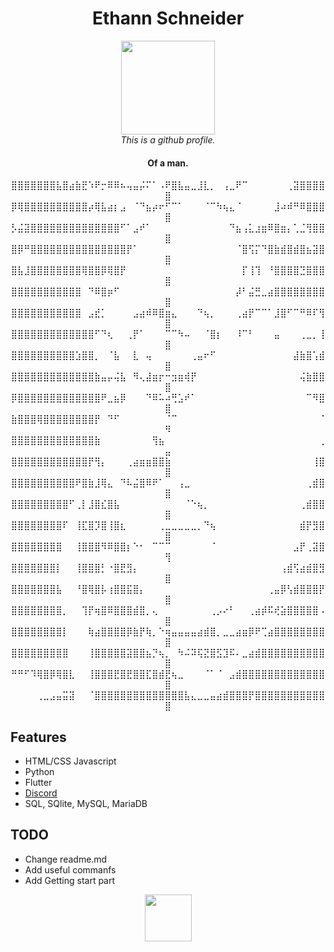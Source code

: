 <div id="header" align="center">
  <h1>Ethann Schneider</h1>
  <img src="https://i.giphy.com/media/g7GKcSzwQfugw/giphy.gif" width="150"/>
</div>
<div align="center">
  <img src="https://komarev.com/ghpvc/?username=EthannSchneider&style=flat-square&color=green" alt=""/> <br>
  <i>This is a github profile.</i>
  <h4>Of a man.</h4>
</div>
<div align="center">
  ⣿⣿⣿⣿⣿⣿⣿⣧⣿⣴⣷⣟⠱⠟⡒⠿⠿⠦⢤⣤⡬⠍⠁⠠⠟⣿⣧⣤⣀⣸⣇⡀⠀⢠⣀⠟⠉⠀⠀⠀⠀⠀⠀⢀⣽⣿⣿⣿⣿⣿
  ⡿⢿⣿⣿⣿⣿⣿⣿⣿⣿⣿⣿⡴⢿⣧⣴⡆⣠⠀⠈⠙⣦⡴⠖⠋⠉⠁⠀⠀⠀⠈⠉⠳⢦⣄⠈⠀⠀⠀⠀⠀⣸⠴⠾⠛⠿⣿⣿⣿⣿
  ⡣⣬⣽⣿⣿⣿⣿⣿⣿⣿⣿⣿⣿⣿⣿⣿⣿⠋⠁⣠⠞⠁⠀⠀⠀⠀⠀⠀⠀⠀⠀⠀⠀⠀⠙⣦⢠⣅⣰⣶⠿⣿⣶⡄⢁⣈⢻⣿⣿⣿
  ⣿⡿⠛⣿⣿⣿⣿⣿⣿⣿⣿⣿⣿⣿⣿⣿⣿⣿⡟⠁⠀⠀⠀⠀⠀⠀⠀⠀⠀⠀⠀⠀⠀⠀⠀⠈⣿⢫⡍⠙⣿⣷⣾⣿⣾⣿⣦⣽⣿⣿
  ⣿⣧⣸⣿⣿⣿⣿⣿⣿⣿⣿⢿⣿⣿⡿⢿⣿⡟⠀⠀⠀⠀⠀⠀⠀⠀⠀⠀⠀⠀⠀⠀⠀⠀⠀⠀⡏⢸⢹⠀⠘⣿⣿⣿⣿⣙⣿⣿⣿⣿
  ⣿⣿⣿⣿⣿⣿⣿⣿⣿⣿⣿⠀⠙⠿⣿⡶⠋⠀⠀⠀⠀⠀⠀⠀⠀⠀⠀⠀⠀⠀⠀⠀⠀⠀⠀⡼⠃⣬⣛⣀⣴⣿⣿⣿⣿⣿⣿⣿⣿⣿
  ⣿⣿⣿⣿⣿⣿⣿⣿⣿⣿⣿⠀⣠⣞⡁⠀⠀⠀⠀⣠⣴⠾⠿⣿⣶⣄⠀⠀⠀⠙⢦⡀⠀⠀⠀⢀⣴⡟⠉⠉⠁⣸⣿⠋⠉⠛⠿⠏⢻⣿
  ⣿⣿⣿⣿⣿⣿⣿⣿⣿⣿⣿⣿⣿⠋⠙⢆⠀⠀⢀⡟⠁⠀⠀⠀⠉⠉⠳⠤⠀⠀⠈⣿⡆⠀⠀⠸⠉⠃⠀⠀⠀⣤⠀⠀⠀⢀⣀⡀⢸⣿
  ⣿⣿⣿⣿⣿⣿⣿⣿⣿⣿⣱⣿⣿⡀⠀⠈⣧⠀⠀⣇⠀⢤⠀⠀⠀⠀⠀⠀⢀⣤⠖⠋⠀⠀⠀⠀⠀⠀⠀⠀⠀⠀⠀⠀⣼⣷⣿⢡⣾⣿
  ⣿⣿⣿⣿⣿⣿⣿⣿⣿⣿⣿⣿⣿⣷⣤⡤⢬⣧⠀⠻⢄⣼⣶⡖⠒⣲⣶⢾⡟⠀⠀⠀⠀⠀⠀⠀⠀⠀⠀⠀⠀⠀⠀⠀⠀⢬⣷⣿⣿⣿
  ⡿⣿⣿⣿⣿⣿⣿⣿⣿⣿⣿⣿⣿⣿⠟⣀⣦⡿⠀⠀⠀⠙⠿⠥⠴⢛⣡⠞⠁⠀⠀⠀⠀⠀⠀⠀⠀⠀⠀⠀⠀⠀⠀⠀⠀⠀⠉⠻⣿⣿
  ⣷⣿⣿⣿⢿⣿⣿⣿⣿⣿⣿⣿⣿⡟⠀⠙⠋⠀⠀⠀⠀⠀⠀⠀⠈⠉⠀⠀⠀⠀⠀⠀⠀⠀⠀⠀⠀⠀⠀⠀⠀⠀⠀⠀⠀⠀⠀⠀⠈⠻
  ⣿⣿⣿⣿⣿⣿⣿⣿⣿⣿⣿⣿⣿⣷⠀⠀⠀⠀⠀⠀⠀⠀⢻⣦⠀⠀⠀⠀⠀⠀⠀⠀⠀⠀⠀⠀⠀⠀⠀⠀⠀⠀⠀⠀⠀⠀⠀⠀⢀⣤
  ⣿⣿⣿⣿⣿⣿⣿⣿⣿⣿⣿⣿⡟⢻⡄⠀⠀⠀⢀⣴⣶⣶⣿⣿⣷⠀⠀⠀⠀⠀⠀⠀⠀⠀⠀⠀⠀⠀⠀⠀⠀⠀⠀⠀⠀⠀⠀⢸⣿⣿
  ⣿⣿⣿⣿⣿⣿⣿⣿⣿⣿⠟⣿⣷⣸⢿⣄⠀⠙⠧⣬⣿⠿⠟⠁⠀⠀⢠⣀⠀⠀⠀⠀⠀⠀⠀⠀⠀⠀⠀⠀⠀⠀⠀⠀⠀⠀⢀⣾⣿⣿
  ⣿⣿⣿⣿⣿⣿⣿⣿⣿⠋⢀⡇⣸⣿⣎⣿⣧⠀⠀⠀⠀⠀⠀⠀⠀⠀⠀⠈⠑⢦⡀⠀⠀⠀⠀⠀⠀⠀⠀⠀⠀⠀⠀⠀⠀⢀⣾⣿⣿⣿
  ⣿⣿⣿⣿⣿⣿⣿⣿⠏⠀⢸⣏⣿⡹⣿⢸⣿⣆⠀⠀⠀⠀⠀⢀⣀⣀⣀⣀⣀⡀⠙⢦⠀⠀⠀⠀⠀⠀⠀⠀⠀⠀⠀⠀⠀⣾⡟⣻⣿⣿
  ⣿⣿⣿⣿⣿⣿⣿⣿⠀⠀⢸⣿⣿⣿⠻⠿⣿⣿⡆⠑⠂⠀⠉⠉⠉⠀⠀⠀⠀⠀⠀⠈⠀⠀⠀⠀⠀⠀⠀⠀⠀⠀⠀⠀⣠⡟⢀⣽⣿⢻
  ⣿⣿⣿⣿⣿⣿⣿⡇⠀⠀⢸⣿⣿⣿⡃⠐⣿⣟⣻⡄⠀⠀⠀⠀⠀⠀⠀⠀⠀⠀⠀⠀⠀⠀⠀⠀⠀⠀⠀⠀⠀⠀⢠⣾⢫⣴⣾⣿⣻⣿
  ⣿⣿⣿⣿⣿⣿⣿⣧⠀⠀⠘⣿⢿⣿⡧⢰⣿⣿⣯⣿⡄⠀⠀⠀⠀⠀⠀⠀⠀⠀⠀⠀⠀⠀⠀⠀⠀⠀⠀⠀⢀⣤⡿⢣⣾⣿⣿⣿⡟⣿
  ⣿⣿⣿⣿⣿⣿⣿⣿⡀⠀⠀⢹⡟⢶⣿⠿⣿⣿⣿⣾⣿⡀⢄⠀⠀⠀⠀⠀⠀⠀⠀⢀⡠⠔⠃⠀⠀⢀⣴⡾⠯⢞⣵⣿⣿⣿⣿⣿⠠⣿
  ⣿⣿⣿⣿⣿⣿⣿⣿⡇⠀⠀⠀⢷⣴⣿⣿⣿⣿⡿⣷⡟⢷⡀⠑⢶⣤⣤⣤⣤⣴⣾⣿⡀⣀⣀⣴⣶⡿⠟⢉⣴⣿⣿⣿⣿⣿⣿⣿⣿⣿
  ⣿⣿⣿⣿⣿⣿⣿⣿⣿⠀⠀⠀⢸⣿⣿⣿⣿⣿⣽⣿⣿⣦⡙⢦⡀⠀⠳⠬⠽⢯⣝⣿⣫⣹⠯⠄⣀⣴⣾⣿⣿⣿⣿⣿⣿⣿⣿⣿⣿⣿
  ⠛⠛⠋⠹⢿⣿⡿⢿⣿⣇⠀⠀⢸⣿⣿⣿⣟⣿⣟⣿⣿⣏⣿⣾⣟⢦⣀⠀⠀⠀⠈⠁⠈⠀⣠⣾⣿⣿⣿⣿⣿⣿⣿⣿⣿⣿⣿⣿⣿⣿
  ⠀⠀⠀⠀⢀⣀⣠⣤⣭⣽⠀⠀⠈⣿⣿⣿⣿⣿⣿⣿⣿⣿⣿⣿⣿⣿⣿⣧⣄⣀⣀⣤⣴⣾⣿⣿⣿⡟⣿⣿⣿⣿⣿⣿⣿⣿⣿⣿⣿⣿
</div>

## Features
- HTML/CSS Javascript
- Python
- Flutter
- <a href="https://www.youtube.com/watch?v=dQw4w9WgXcQ">Discord</a>
- SQL, SQlite, MySQL, MariaDB

## TODO
- Change readme.md
- Add useful commanfs
- Add Getting start part

<div align="center">
  <img src="https://shkermit.ch/ShkermitRTX.png" width="75"/>
</div>
